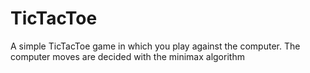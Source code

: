 # TicTacToe
A simple TicTacToe game in which you play against the computer. The computer moves are decided with the minimax algorithm
